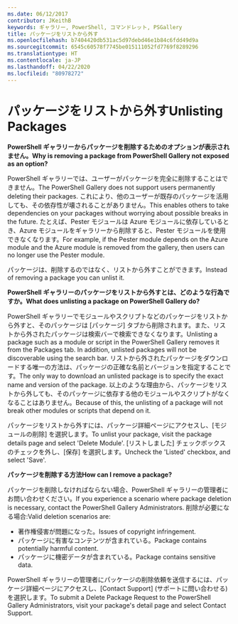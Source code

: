 ```yaml
---
ms.date: 06/12/2017
contributor: JKeithB
keywords: ギャラリー, PowerShell, コマンドレット, PSGallery
title: パッケージをリストから外す
ms.openlocfilehash: b7404420db531ac5d97debd46e1b84c6fdd49d9a
ms.sourcegitcommit: 6545c60578f7745be015111052fd7769f8289296
ms.translationtype: HT
ms.contentlocale: ja-JP
ms.lasthandoff: 04/22/2020
ms.locfileid: "80978272"
---
```

# <a name="unlisting-packages"></a><span data-ttu-id="dd6a5-103">パッケージをリストから外す</span><span class="sxs-lookup"><span data-stu-id="dd6a5-103">Unlisting Packages</span></span>

<span data-ttu-id="dd6a5-104">**PowerShell ギャラリーからパッケージを削除するためのオプションが表示されません。**</span><span class="sxs-lookup"><span data-stu-id="dd6a5-104">**Why is removing a package from PowerShell Gallery not exposed as an option?**</span></span>

<span data-ttu-id="dd6a5-105">PowerShell ギャラリーでは、ユーザーがパッケージを完全に削除することはできません。</span><span class="sxs-lookup"><span data-stu-id="dd6a5-105">The PowerShell Gallery does not support users permanently deleting their packages.</span></span>
<span data-ttu-id="dd6a5-106">これにより、他のユーザーが既存のパッケージを活用しても、その依存性が壊されることがありません。</span><span class="sxs-lookup"><span data-stu-id="dd6a5-106">This enables others to take dependencies on your packages without worrying about possible breaks in the future.</span></span>
<span data-ttu-id="dd6a5-107">たとえば、Pester モジュールは Azure モジュールに依存しているとき、Azure モジュールをギャラリーから削除すると、Pester モジュールを使用できなくなります。</span><span class="sxs-lookup"><span data-stu-id="dd6a5-107">For example, if the Pester module depends on the Azure module and the Azure module is removed from the gallery, then users can no longer use the Pester module.</span></span>

<span data-ttu-id="dd6a5-108">パッケージは、削除するのではなく、リストから外すことができます。</span><span class="sxs-lookup"><span data-stu-id="dd6a5-108">Instead of removing a package you can unlist it.</span></span>

<span data-ttu-id="dd6a5-109">**PowerShell ギャラリーのパッケージをリストから外すとは、どのような行為ですか。**</span><span class="sxs-lookup"><span data-stu-id="dd6a5-109">**What does unlisting a package on PowerShell Gallery do?**</span></span>

<span data-ttu-id="dd6a5-110">PowerShell ギャラリーでモジュールやスクリプトなどのパッケージをリストから外すと、そのパッケージは [パッケージ] タブから削除されます。また、リストから外されたパッケージは検索バーで検索できなくなります。</span><span class="sxs-lookup"><span data-stu-id="dd6a5-110">Unlisting a package such as a module or script in the PowerShell Gallery removes it from the Packages tab. In addition, unlisted packages will not be discoverable using the search bar.</span></span>
<span data-ttu-id="dd6a5-111">リストから外されたパッケージをダウンロードする唯一の方法は、パッケージの正確な名前とバージョンを指定することです。</span><span class="sxs-lookup"><span data-stu-id="dd6a5-111">The only way to download an unlisted package is to specify the exact name and version of the package.</span></span>
<span data-ttu-id="dd6a5-112">以上のような理由から、パッケージをリストから外しても、そのパッケージに依存する他のモジュールやスクリプトがなくなることはありません。</span><span class="sxs-lookup"><span data-stu-id="dd6a5-112">Because of this, the unlisting of a package will not break other modules or scripts that depend on it.</span></span>

<span data-ttu-id="dd6a5-113">パッケージをリストから外すには、パッケージ詳細ページにアクセスし、[モジュールの削除] を選択します。</span><span class="sxs-lookup"><span data-stu-id="dd6a5-113">To unlist your package, visit the package details page and select 'Delete Module'.</span></span> <span data-ttu-id="dd6a5-114">[リストしました] チェックボックスのチェックを外し、[保存] を選択します。</span><span class="sxs-lookup"><span data-stu-id="dd6a5-114">Uncheck the 'Listed' checkbox, and select 'Save'.</span></span>

<span data-ttu-id="dd6a5-115">**パッケージを削除する方法**</span><span class="sxs-lookup"><span data-stu-id="dd6a5-115">**How can I remove a package?**</span></span>

<span data-ttu-id="dd6a5-116">パッケージを削除しなければならない場合、PowerShell ギャラリーの管理者にお問い合わせください。</span><span class="sxs-lookup"><span data-stu-id="dd6a5-116">If you experience a scenario where package deletion is necessary, contact the PowerShell Gallery Administrators.</span></span>
<span data-ttu-id="dd6a5-117">削除が必要になる場合:</span><span class="sxs-lookup"><span data-stu-id="dd6a5-117">Valid deletion scenarios are:</span></span>
- <span data-ttu-id="dd6a5-118">著作権侵害が問題になった。</span><span class="sxs-lookup"><span data-stu-id="dd6a5-118">Issues of copyright infringement.</span></span>
- <span data-ttu-id="dd6a5-119">パッケージに有害なコンテンツが含まれている。</span><span class="sxs-lookup"><span data-stu-id="dd6a5-119">Package contains potentially harmful content.</span></span>
- <span data-ttu-id="dd6a5-120">パッケージに機密データが含まれている。</span><span class="sxs-lookup"><span data-stu-id="dd6a5-120">Package contains sensitive data.</span></span>

<span data-ttu-id="dd6a5-121">PowerShell ギャラリーの管理者にパッケージの削除依頼を送信するには、パッケージ詳細ページにアクセスし、[Contact Support] \(サポートに問い合わせる) を選択します。</span><span class="sxs-lookup"><span data-stu-id="dd6a5-121">To submit a Delete Package Request to the PowerShell Gallery Administrators, visit your package's detail page and select Contact Support.</span></span>

